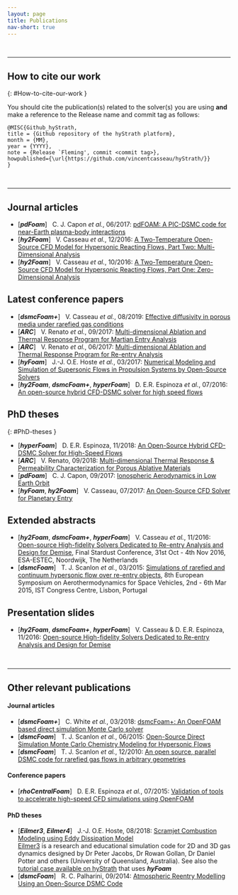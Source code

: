 ```yaml
---
layout: page
title: Publications
nav-short: true
---
```


<br>

--- 
 
## How to cite our work
{: #How-to-cite-our-work }

You should cite the publication(s) related to the solver(s) you are using __and__ make a reference to the Release name and commit tag as follows:  
```
@MISC{Github_hyStrath,  
title = {Github repository of the hyStrath platform},  
month = {MM},  
year = {YYYY},  
note = {Release `Fleming', commit <commit tag>},
howpublished={\url{https://github.com/vincentcasseau/hyStrath/}}  
} 
```

<br>

---

## Journal articles
  - [*__pdFoam__*] &nbsp; C. J. Capon _et al._, 06/2017: [pdFOAM: A PIC-DSMC code for near-Earth plasma-body interactions](http://eprints.gla.ac.uk/138700/7/138700.pdf)
  - [*__hy2Foam__*] &nbsp; V. Casseau _et al._, 12/2016: [A Two-Temperature Open-Source CFD Model for Hypersonic Reacting Flows, Part Two: Multi-Dimensional Analysis](http://www.mdpi.com/2226-4310/3/4/45/html)  
  - [*__hy2Foam__*] &nbsp; V. Casseau _et al._, 10/2016: [A Two-Temperature Open-Source CFD Model for Hypersonic Reacting Flows, Part One: Zero-Dimensional Analysis](http://www.mdpi.com/2226-4310/3/4/34/html)  
  

## Latest conference papers
  - [*__dsmcFoam+__*] &nbsp; V. Casseau _et al._, 08/2019: [Effective diffusivity in porous media under rarefied gas conditions](https://github.com/vincentcasseau/hyStrath/blob/master/doc/ConferencePreprint_RGD31_CasseauWhite.pdf)
  - [*__ARC__*] &nbsp; V. Renato _et al._, 09/2017: [Multi-dimensional Ablation and Thermal Response Program for Martian Entry
Analysis](https://strathprints.strath.ac.uk/62926/1/Renato_Scanlon_IAC_2017_Multi_dimensional_ablation_and_thermal_response_program_for_Martian_entry_analysis.pdf)
  - [*__ARC__*] &nbsp; V. Renato _et al._, 06/2017: [Multi-dimensional Ablation and Thermal Response Program for
Re-entry Analysis](https://pure.strath.ac.uk/portal/files/72079768/Renato_etal_ISTS_2017_Multi_dimensional_ablation_and_thermal_response_program_for_re_entry_analysis.pdf)
  - [*__hyFoam__*] &nbsp; J.-J. O.E. Hoste _et al._, 03/2017: [Numerical Modeling and Simulation of Supersonic Flows in Propulsion Systems by Open-Source Solvers](http://eprints.gla.ac.uk/140369/1/140369.pdf)  
  - [*__hy2Foam__*, *__dsmcFoam+__*, *__hyperFoam__*] &nbsp; D. E.R. Espinoza _et al._, 07/2016: [An open-source hybrid CFD-DSMC solver for high speed flows](http://strathprints.strath.ac.uk/59955/14/Espinoza_etal_SRGD2016_An_open_source_hybrid_CFD_DSMC_solver_for_high_speed_flows.pdf)   
 

## PhD theses
{: #PhD-theses }
- [*__hyperFoam__*] &nbsp; D. E.R. Espinoza, 11/2018: [An Open-Source Hybrid CFD-DSMC Solver for High-Speed Flows](https://github.com/vincentcasseau/hyStrath/blob/master/doc/PhDthesis-danielespinoza.pdf)
- [*__ARC__*] &nbsp; V. Renato, 09/2018: [Multi-dimensional Thermal Response & Permeability Characterization for Porous Ablative Materials](https://github.com/vincentcasseau/hyStrath/blob/master/doc/PhDthesis-violarenato.pdf)
- [*__pdFoam__*] &nbsp; C. J. Capon, 09/2017: [Ionospheric Aerodynamics in Low Earth Orbit](http://unsworks.unsw.edu.au/fapi/datastream/unsworks:46528/SOURCE01?view=true)
- [*__hyFoam__*, *__hy2Foam__*] &nbsp; V. Casseau, 07/2017: [An Open-Source CFD Solver for Planetary Entry](https://github.com/vincentcasseau/hyStrath/blob/master/doc/PhDthesis-vincentcasseau.pdf)  


## Extended abstracts
- [*__hy2Foam__*, *__dsmcFoam+__*, *__hyperFoam__*] &nbsp; V. Casseau _et al._, 11/2016: [Open-source High-fidelity Solvers Dedicated to Re-entry Analysis and Design for Demise](https://github.com/vincentcasseau/hyStrath/blob/master/doc/ExtendedAbstract_Stardust2016_CasseauEspinoza.pdf), Final Stardust Conference, 31st Oct - 4th Nov 2016, ESA-ESTEC, Noordwijk, The Netherlands
- [*__dsmcFoam__*] &nbsp; T. J. Scanlon _et al._, 03/2015: [Simulations of rarefied
and continuum hypersonic flow over re-entry objects](https://strathprints.strath.ac.uk/51961/), 8th European Symposium on Aerothermodynamics for Space Vehicles, 2nd - 6th Mar 2015, IST Congress Centre, Lisbon, Portugal  


## Presentation slides
- [*__hy2Foam__*, *__dsmcFoam+__*, *__hyperFoam__*] &nbsp; V. Casseau & D. E.R. Espinoza, 11/2016: [Open-source High-fidelity Solvers Dedicated to Re-entry Analysis and Design for Demise](https://github.com/vincentcasseau/hyStrath/blob/master/doc/Slides_FinalStardustConference2016_CasseauEspinoza.pdf)  

<br>
 
---

## Other relevant publications

#### Journal articles
  - [*__dsmcFoam+__*] &nbsp; C. White _et al._, 03/2018: [dsmcFoam+: An OpenFOAM based direct simulation Monte Carlo solver](https://pure.strath.ac.uk/portal/files/81235392/White_etal_CPC_2017_an_OpenFOAM_based_direct_simulation_Monte_Carlo_solver.pdf)  
  - [*__dsmcFoam__*] &nbsp; T. J. Scanlon _et al._, 06/2015: [Open-Source Direct Simulation Monte Carlo Chemistry
Modeling for Hypersonic Flows](https://pdfs.semanticscholar.org/5819/1acfdf18b4c0ca3905b161fb65829aadd89c.pdf)  
  - [*__dsmcFoam__*] &nbsp; T. J. Scanlon _et al._, 12/2010: [An open source, parallel DSMC code for rarefied gas flows in arbitrary geometries](https://www.research.ed.ac.uk/portal/files/17079048/ScanlonEtAlCandF2010.pdf)  

#### Conference papers  

  - [*__rhoCentralFoam__*] &nbsp; D. E.R. Espinoza _et al._, 07/2015: [Validation of tools to accelerate high-speed CFD simulations using OpenFOAM](https://strathprints.strath.ac.uk/55051/1/Espinoza_etal_MHYP15_Validation_tools_to_accelerate_high_speed_CFD_simulations_using_OpenFOAM.pdf)  

#### PhD theses  
  - [*__Eilmer3__*, *__Eilmer4__*] &nbsp; J.-J. O.E. Hoste, 08/2018: [Scramjet Combustion Modeling using Eddy Dissipation Model](https://github.com/vincentcasseau/hyStrath/blob/master/doc/PhDthesis-jimmyjohnhoste.pdf)  
[Eilmer3](http://cfcfd.mechmining.uq.edu.au/docs/tools/eilmer/) is a research and educational simulation code for 2D and 3D gas dynamics designed by  Dr Peter Jacobs, Dr Rowan Gollan, Dr Daniel Potter and others (University of Queensland, Australia). See also the [tutorial case available on hyStrath](https://vincentcasseau.github.io/tutos-hyfoam/#3-lorrain-geometry) that uses *__hyFoam__*
  - [*__dsmcFoam__*] &nbsp; R. C. Palharini, 09/2014: [Atmospheric Reentry Modelling Using an Open-Source DSMC Code](https://github.com/vincentcasseau/hyStrath/blob/master/doc/PhDthesis-rodrigopalharini.pdf)  

